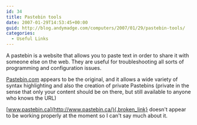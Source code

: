 ```yaml
---
id: 34
title: Pastebin tools
date: 2007-01-29T14:53:45+00:00
guid: http://blog.andymadge.com/computers/2007/01/29/pastebin-tools/
categories:
  - Useful Links
---
```

A pastebin is a website that allows you to paste text in order to share it with someone else on the web. They are useful for troubleshooting all sorts of programming and configuration issues.

[Pastebin.com](http://pastebin.com/) appears to be the original, and it allows a wide variety of syntax highlighting and also the creation of private Pastebins (private in the sense that only your content should be on there, but still available to anyone who knows the URL)

[www.pastebin.ca](http://www.pastebin.ca/){.broken_link} doesn't appear to be working properly at the moment so I can't say much about it.